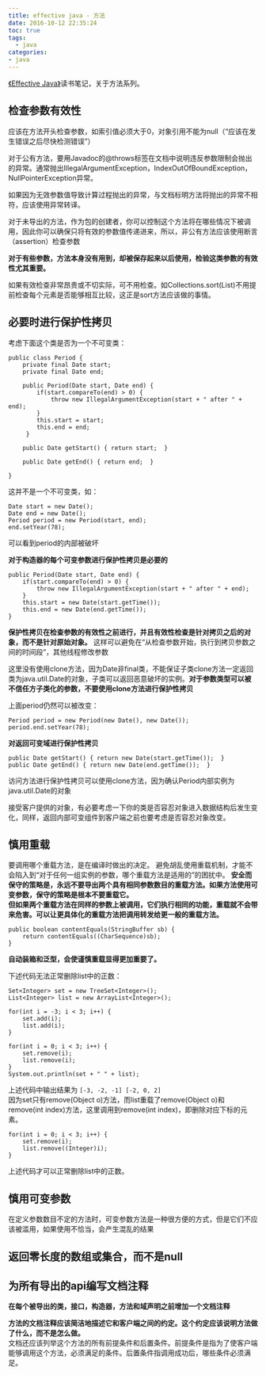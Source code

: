 ```yaml
---
title: effective java - 方法
date: 2016-10-12 22:35:24
toc: true
tags:
  - java
categories: 
- java
---
```

[《Effective Java》](https://book.douban.com/subject/3360807/)读书笔记，关于方法系列。
<!--more-->

## 检查参数有效性
应该在方法开头检查参数，如索引值必须大于0，对象引用不能为null（“应该在发生错误之后尽快检测错误”）

对于公有方法，要用Javadoc的@throws标签在文档中说明违反参数限制会抛出的异常。通常抛出IllegalArgumentException，IndexOutOfBoundException，NullPointerException异常。

如果因为无效参数值导致计算过程抛出的异常，与文档标明方法将抛出的异常不相符，应该使用异常转译。

对于未导出的方法，作为包的创建者，你可以控制这个方法将在哪些情况下被调用，因此你可以确保只将有效的参数值传递进来，所以，非公有方法应该使用断言（assertion）检查参数

**对于有些参数，方法本身没有用到，却被保存起来以后使用，检验这类参数的有效性尤其重要。**


如果有效检查非常昂贵或不切实际，可不用检查。如Collections.sort(List)不用提前检查每个元素是否能够相互比较，这正是sort方法应该做的事情。


<!--more-->

## 必要时进行保护性拷贝
考虑下面这个类是否为一个不可变类：
```
public class Period {
    private final Date start;
    private final Date end;
    
    public Period(Date start, Date end) {
    	if(start.compareTo(end) > 0) {
    		throw new IllegalArgumentException(start + " after " + end);
    	}
    	this.start = start;
    	this.end = end;
     }
    
    public Date getStart() { return start; 	}
    
    public Date getEnd() { return end;	}

}
```
	

这并不是一个不可变类，如：
```
Date start = new Date();
Date end = new Date();
Period period = new Period(start, end);
end.setYear(78);
```
可以看到period的内部被破坏

**对于构造器的每个可变参数进行保护性拷贝是必要的**
```
public Period(Date start, Date end) {
    if(start.compareTo(end) > 0) {
    	throw new IllegalArgumentException(start + " after " + end);
    }
    this.start = new Date(start.getTime());
    this.end = new Date(end.getTime());
}
```
 	
**保护性拷贝在检查参数的有效性之前进行，并且有效性检查是针对拷贝之后的对象，而不是针对原始对象。** 这样可以避免在“从检查参数开始，执行到拷贝参数之间的时间段”，其他线程修改参数

这里没有使用clone方法，因为Date非final类，不能保证子类clone方法一定返回类为java.util.Date的对象，子类可以返回恶意破坏的实例。**对于参数类型可以被不信任方子类化的参数，不要使用clone方法进行保护性拷贝**

上面period仍然可以被改变：
```
Period period = new Period(new Date(), new Date());
period.end.setYear(78);
```
**对返回可变域进行保护性拷贝**
```
public Date getStart() { return new Date(start.getTime()); 	}
public Date getEnd() { return new Date(end.getTime());	}
```

访问方法进行保护性拷贝可以使用clone方法，因为确认Period内部实例为java.util.Date的对象

接受客户提供的对象，有必要考虑一下你的类是否容忍对象进入数据结构后发生变化，同样，返回内部可变组件到客户端之前也要考虑是否容忍对象改变。

## 慎用重载
要调用哪个重载方法，是在编译时做出的决定。
避免胡乱使用重载机制，才能不会陷入到“对于任何一组实例的参数，哪个重载方法是适用的”的困扰中。
**安全而保守的策略是，永远不要导出两个具有相同参数数目的重载方法。如果方法使用可变参数，保守的策略是根本不要重载它。**  
**但如果两个重载方法在同样的参数上被调用，它们执行相同的功能，重载就不会带来危害。可以让更具体化的重载方法把调用转发给更一般的重载方法。**
```
public boolean contentEquals(StringBuffer sb) {
    return contentEquals((CharSequence)sb);
}
```


**自动装箱和泛型，会使谨慎重载显得更加重要了。**


下述代码无法正常删除list中的正数：
```
Set<Integer> set = new TreeSet<Integer>();
List<Integer> list = new ArrayList<Integer>();

for(int i = -3; i < 3; i++) {
    set.add(i);
    list.add(i);
}

for(int i = 0; i < 3; i++) {
    set.remove(i);
    list.remove(i);
}
System.out.println(set + " " + list);
```	
上述代码中输出结果为
`[-3, -2, -1] [-2, 0, 2]`    
因为set只有remove(Object o)方法，而list重载了remove(Object o)和remove(int index)方法，这里调用到remove(int index)，即删除对应下标的元素。
```
for(int i = 0; i < 3; i++) {
    set.remove(i);
    list.remove((Integer)i);
}
```
上述代码才可以正常删除list中的正数。
 
## 慎用可变参数 
在定义参数数目不定的方法时，可变参数方法是一种很方便的方式，但是它们不应该被滥用，如果使用不恰当，会产生混乱的结果  

## 返回零长度的数组或集合，而不是null

## 为所有导出的api编写文档注释
**在每个被导出的类，接口，构造器，方法和域声明之前增加一个文档注释**

**方法的文档注释应该简洁地描述它和客户端之间的约定。这个约定应该说明方法做了什么，而不是怎么做。**  
文档还应该列举这个方法的所有前提条件和后置条件。前提条件是指为了使客户端能够调用这个方法，必须满足的条件。后置条件指调用成功后，哪些条件必须满足。

